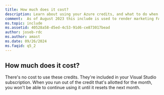 ```yaml
---
title: How much does it cost?
description: Learn about using your Azure credits, and what to do when you run out.
comment:  As of August 2023 this include is used to render marketing FAQ content for VS Subscriptions in the following portals - VSCom, Manage, and My portals. It was not used for learn.microsoft.com content at that time.  SMEs are Jose Becerra and Larissa Crawford of Red Door Collaborative and Angela Cao-Hong.
ms.topic: include
ms.assetid: 40528a58-d5ed-4c53-91d6-ce873017bead
author: joseb-rdc
ms.author: amast
ms.date: 09/26/2024
ms.faqid: q5_2
---
```


## How much does it cost?

There's no cost to use these credits. They're included in your Visual Studio subscription. When you run out of the credit that's allotted for the month, you won't be able to continue using it until it resets the next month.
